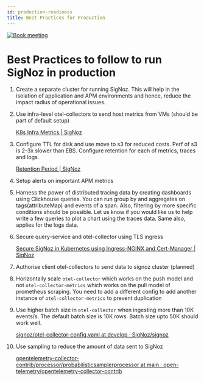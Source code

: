 ```yaml
---
id: production-readiness
title: Best Practices for Production
---
```

<p align="center">

[![Book meeting](/img/docs/ZoomCTA-production.png)](https://calendly.com/pranay-signoz/signoz-production-readiness)

</p>

# Best Practices to follow to run SigNoz in production

1. Create a separate cluster for running SigNoz. This will help in the isolation of application and APM environments and hence, reduce the impact radius of operational issues.
2. Use infra-level otel-collectors to send host metrics from VMs (should be part of default setup) 
    
    [K8s Infra Metrics | SigNoz](https://signoz.io/docs/tutorial/kubernetes-infra-metrics/)
    
3. Configure TTL for disk and use move to s3 for reduced costs. Perf of s3 is 2-3x slower than EBS. Configure retention for each of metrics, traces and logs. 
    
    [Retention Period | SigNoz](https://signoz.io/docs/userguide/retention-period/)
    
4. Setup alerts on important APM metrics
5. Harness the power of distributed tracing data by creating dashboards using Clickhouse queries. You can run group by and aggregates on tags(attributeMap) and events of a span. Also, filtering by more specific conditions should be possible. Let us know if you would like us to help write a few queries to plot a chart using the traces data. Same also, applies for the logs data.
6. Secure query-service and otel-collector using TLS ingress
    
    [Secure SigNoz in Kubernetes using Ingress-NGINX and Cert-Manager | SigNoz](https://signoz.io/docs/tutorial/setting-up-tls-for-signoz/)
    
7. Authorise client otel-collectors to send data to signoz cluster (planned)
8. Horizontally scale `otel-collector` which works on the push model and not `otel-collector-metrics` which works on the pull model of prometheus scraping. You need to add a different config to add another instance of `otel-collector-metrics` to prevent duplication
9. Use higher batch size in `otel-collector` when ingesting more than 10K events/s. The default batch size is 10K rows. Batch size upto 50K should work well.
    
    [signoz/otel-collector-config.yaml at develop · SigNoz/signoz](https://github.com/SigNoz/signoz/blob/develop/deploy/docker/clickhouse-setup/otel-collector-config.yaml#L60)
    
10. Use sampling to reduce the amount of data sent to SigNoz
    
    [opentelemetry-collector-contrib/processor/probabilisticsamplerprocessor at main · open-telemetry/opentelemetry-collector-contrib](https://github.com/open-telemetry/opentelemetry-collector-contrib/tree/main/processor/probabilisticsamplerprocessor)
    

